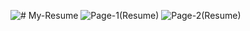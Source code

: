 ![# My-Resume](https://github.com/FRAGGERR/My-Resume/issues/1#issue-2471447462)
![Page-1(Resume)](https://github.com/user-attachments/assets/f819309b-e2ee-4d22-95d0-57b5af944805)
![Page-2(Resume)](https://github.com/user-attachments/assets/cbeb4dc3-e36c-4bb1-aef9-81bffadc84e2)

